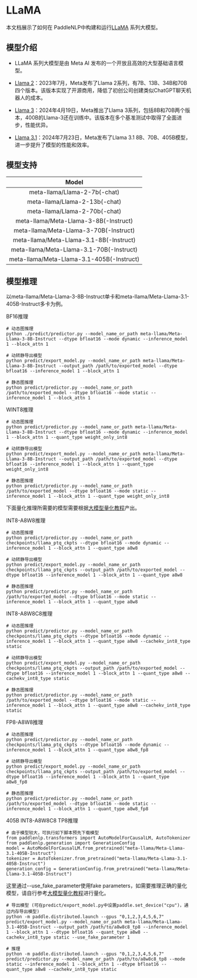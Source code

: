 # LLaMA

本文档展示了如何在 PaddleNLP中构建和运行[LLaMA](https://llama.meta.com/) 系列大模型。

## 模型介绍

* LLaMA 系列大模型是由 Meta AI 发布的一个开放且高效的大型基础语言模型。

* [Llama 2](https://llama.meta.com/llama2/)：2023年7月，Meta发布了Llama 2系列，有7B、13B、34B和70B四个版本。该版本实现了开源商用，降低了初创公司创建类似ChatGPT聊天机器人的成本。

* [Llama 3](https://llama.meta.com/)：2024年4月19日，Meta推出了Llama 3系列，包括8B和70B两个版本，400B的Llama-3还在训练中。该版本在多个基准测试中取得了全面进步，性能优异。

* [Llama 3.1](https://llama.meta.com/)：2024年7月23日，Meta发布了Llama 3.1 8B、70B、405B模型，进一步提升了模型的性能和效率。

## 模型支持

|              Model             | 
| :----------------------------: |
|   meta-llama/Llama-2-7b(-chat)   |
|   meta-llama/Llama-2-13b(-chat)   |
|   meta-llama/Llama-2-70b(-chat)    |
|   meta-llama/Meta-Llama-3-8B(-Instruct) |
|   meta-llama/Meta-Llama-3-70B(-Instruct)    |
|   meta-llama/Meta-Llama-3.1-8B(-Instruct)     |
|   meta-llama/Meta-Llama-3.1-70B(-Instruct)     |
|   meta-llama/Meta-Llama-3.1-405B(-Instruct)     |


## 模型推理

以meta-llama/Meta-Llama-3-8B-Instruct单卡和meta-llama/Meta-Llama-3.1-405B-Instruct多卡为例。

BF16推理

```shell
# 动态图推理
python ./predict/predictor.py --model_name_or_path meta-llama/Meta-Llama-3-8B-Instruct --dtype bfloat16 --mode dynamic --inference_model 1 --block_attn 1

# 动转静导出模型
python predict/export_model.py --model_name_or_path meta-llama/Meta-Llama-3-8B-Instruct --output_path /path/to/exported_model --dtype bfloat16 --inference_model 1 --block_attn 1

# 静态图推理
python predict/predictor.py --model_name_or_path /path/to/exported_model --dtype bfloat16 --mode static --inference_model 1 --block_attn 1

```

WINT8推理

```shell
# 动态图推理
python predict/predictor.py --model_name_or_path meta-llama/Meta-Llama-3-8B-Instruct --dtype bfloat16 --mode dynamic --inference_model 1 --block_attn 1 --quant_type weight_only_int8

# 动转静导出模型
python predict/export_model.py --model_name_or_path meta-llama/Meta-Llama-3-8B-Instruct --output_path /path/to/exported_model --dtype bfloat16 --inference_model 1 --block_attn 1 --quant_type weight_only_int8

# 静态图推理
python predict/predictor.py --model_name_or_path /path/to/exported_model --dtype bfloat16 --mode static --inference_model 1 --block_attn 1 --quant_type weight_only_int8
```

下面量化推理所需要的模型需要根据[大模型量化教程](../quantization.md)产出。

INT8-A8W8推理

```shell
# 动态图推理
python predict/predictor.py --model_name_or_path checkpoints/llama_ptq_ckpts --dtype bfloat16 --mode dynamic --inference_model 1 --block_attn 1 --quant_type a8w8

# 动转静导出模型
python predict/export_model.py --model_name_or_path checkpoints/llama_ptq_ckpts --output_path /path/to/exported_model --dtype bfloat16 --inference_model 1 --block_attn 1 --quant_type a8w8

# 静态图推理
python predict/predictor.py --model_name_or_path /path/to/exported_model --dtype bfloat16 --mode static --inference_model 1 --block_attn 1 --quant_type a8w8
```

INT8-A8W8C8推理

```shell
# 动态图推理
python predict/predictor.py --model_name_or_path checkpoints/llama_ptq_ckpts --dtype bfloat16 --mode dynamic --inference_model 1 --block_attn 1 --quant_type a8w8 --cachekv_int8_type static

# 动转静导出模型
python predict/export_model.py --model_name_or_path checkpoints/llama_ptq_ckpts --output_path /path/to/exported_model --dtype bfloat16 --inference_model 1 --block_attn 1 --quant_type a8w8 --cachekv_int8_type static

# 静态图推理
python predict/predictor.py --model_name_or_path /path/to/exported_model --dtype bfloat16 --mode static --inference_model 1 --block_attn 1 --quant_type a8w8 --cachekv_int8_type static
```

FP8-A8W8推理
```shell
# 动态图推理
python predict/predictor.py --model_name_or_path checkpoints/llama_ptq_ckpts --dtype bfloat16 --mode dynamic --inference_model 1 --block_attn 1 --quant_type a8w8_fp8

# 动转静导出模型
python predict/export_model.py --model_name_or_path checkpoints/llama_ptq_ckpts --output_path /path/to/exported_model --dtype bfloat16 --inference_model 1 --block_attn 1 --quant_type a8w8_fp8

# 静态图推理
python predict/predictor.py --model_name_or_path /path/to/exported_model --dtype bfloat16 --mode static --inference_model 1 --block_attn 1 --quant_type a8w8_fp8
```

405B INT8-A8W8C8 TP8推理

```shell
# 由于模型较大，可执行如下脚本预先下载模型
from paddlenlp.transformers import AutoModelForCausalLM, AutoTokenizer
from paddlenlp.generation import GenerationConfig
model = AutoModelForCausalLM.from_pretrained("meta-llama/Meta-Llama-3.1-405B-Instruct")
tokenizer = AutoTokenizer.from_pretrained("meta-llama/Meta-Llama-3.1-405B-Instruct")
generation_config = GenerationConfig.from_pretrained("meta-llama/Meta-Llama-3.1-405B-Instruct")
```

这里通过--use_fake_parameter使用fake parameters，如需要推理正确的量化模型，请自行参考[大模型量化教程](../quantization.md)进行量化。

```shell
# 导出模型 (可在predict/export_model.py中设置paddle.set_device("cpu")，通过内存导出模型)
python -m paddle.distributed.launch --gpus "0,1,2,3,4,5,6,7" predict/export_model.py --model_name_or_path meta-llama/Meta-Llama-3.1-405B-Instruct --output_path /path/to/a8w8c8_tp8 --inference_model 1 --block_attn 1 --dtype bfloat16 --quant_type a8w8 --cachekv_int8_type static --use_fake_parameter 1

# 推理
python -m paddle.distributed.launch --gpus "0,1,2,3,4,5,6,7" predict/predictor.py --model_name_or_path /path/to/a8w8c8_tp8 --mode static --inference_model 1 --block_attn 1 --dtype bfloat16 --quant_type a8w8 --cachekv_int8_type static 
```

